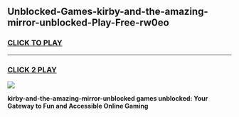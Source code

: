 
## Unblocked-Games-kirby-and-the-amazing-mirror-unblocked-Play-Free-rw0eo
<h3>
<a href="https://premium76.site?title=kirby-and-the-amazing-mirror-unblocked&ref=12A">CLICK TO PLAY</a></h3>
<hr>

<h3>
<a href="https://premium76.site?title=kirby-and-the-amazing-mirror-unblocked&ref=12A">CLICK 2 PLAY</a>
  
</h3>

<a href="https://premium76.site?title=kirby-and-the-amazing-mirror-unblocked&ref=12A"><img src="https://clearcache.store/games.png"></a>


**kirby-and-the-amazing-mirror-unblocked games unblocked: Your Gateway to Fun and Accessible Online Gaming**

